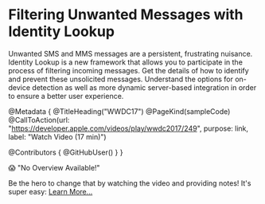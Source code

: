 # Filtering Unwanted Messages with Identity Lookup

Unwanted SMS and MMS messages are a persistent, frustrating nuisance. Identity Lookup is a new framework that allows you to participate in the process of filtering incoming messages. Get the details of how to identify and prevent these unsolicited messages. Understand the options for on-device detection as well as more dynamic server-based integration in order to ensure a better user experience.

@Metadata {
   @TitleHeading("WWDC17")
   @PageKind(sampleCode)
   @CallToAction(url: "https://developer.apple.com/videos/play/wwdc2017/249", purpose: link, label: "Watch Video (17 min)")

   @Contributors {
      @GitHubUser(<replace this with your GitHub handle>)
   }
}

😱 "No Overview Available!"

Be the hero to change that by watching the video and providing notes! It's super easy:
 [Learn More…](https://wwdcnotes.com/documentation/wwdcnotes/contributing)
